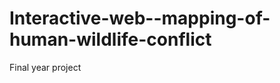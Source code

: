 Interactive-web--mapping-of-human-wildlife-conflict
===================================================

Final year project
